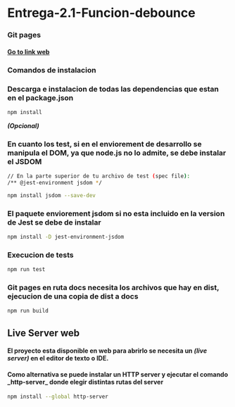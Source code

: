 # Entrega-2.1-Funcion-debounce
### Git pages
#### [Go to link web](https://r4kogama.github.io/Entrega-2.1-Funcion-debounce/)

### Comandos de instalacion

### Descarga e instalacion de todas las dependencias que estan en el package.json

```sh
npm install 
```

***(Opcional)***
### En cuanto los test, si en el enviorement de desarrollo se manipula el DOM, ya que node.js no lo admite, se debe instalar el JSDOM 
```sh
// En la parte superior de tu archivo de test (spec file):
/** @jest-environment jsdom */

npm install jsdom --save-dev

```

### El paquete enviorement jsdom si no esta incluido en la version de Jest se debe de instalar
```sh
npm install -D jest-environment-jsdom

```

### Execucion de tests

```sh
npm run test
```

### Git pages en ruta docs necesita los archivos que hay en dist, ejecucion de una copia de dist a docs

```sh
npm run build
```

## Live Server web 

#### El proyecto esta disponible en web para abrirlo se necesita un ***(live server)*** en el editor de texto o IDE.

#### Como alternativa se puede instalar un HTTP server y ejecutar el comando \_http-server\_ donde elegir distintas rutas del server

```sh
npm install --global http-server
```
